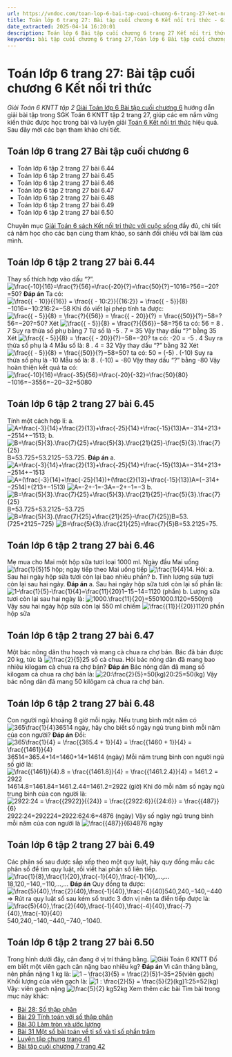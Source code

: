 ```yaml
---
url: https://vndoc.com/toan-lop-6-bai-tap-cuoi-chuong-6-trang-27-ket-noi-tri-thuc-244444
title: Toán lớp 6 trang 27: Bài tập cuối chương 6 Kết nối tri thức - Giải Toán 6 KNTT tập 2 - VnDoc.com
date_extracted: 2025-04-14 16:20:01
description: Toán lớp 6 Bài tập cuối chương 6 trang 27 Kết nối tri thức gồm lời giải chi tiết cho từng bài tập cho các em học sinh tham khảo luyện Giải Toán 6 sách KNTT với cuộc sống tập 2.
keywords: bài tập cuối chương 6 trang 27,Toán lớp 6 Bài tập cuối chương 6 trang 27,Toán lớp 6 Bài tập cuối chương 6 trang 27 Kết nối tri thức,Toán lớp 6 trang 27 tập 2 kết nối tri thức,Giải Toán 6 kết nối tri thức trang 27 tập 2,toán lớp 6 kết nối tri thức trang 27,toán 6,toán lớp 6,giải toán lớp 6,giải toán 6,toán lớp 6 kết nối tri thức,toán 6 kết nối tri thức,giải toán 6 tập 2 kết nối tri thức,giải toán 6 trang 27 Kết nối tri thức,Toán lớp 6 trang 27 Bài tập cuối chương 6
---
```


# Toán lớp 6 trang 27: Bài tập cuối chương 6 Kết nối tri thức
 _Giải Toán 6 KNTT tập 2_
[Giải Toán lớp 6 Bài tập cuối chương 6](<https://vndoc.com/toan-lop-6-bai-tap-cuoi-chuong-6-trang-27-ket-noi-tri-thuc-244444>) hướng dẫn giải bài tập trong SGK Toán 6 KNTT tập 2 trang 27, giúp các em nắm vững kiến thức được học trong bài và luyện giải [Toán 6 Kết nối tri thức](<https://vndoc.com/toan-6-ket-noi-tri-thuc>) hiệu quả. Sau đây mời các bạn tham khảo chi tiết.
## **Toán lớp 6 trang 27 Bài tập cuối chương 6**
  * Toán lớp 6 tập 2 trang 27 bài 6.44
  * Toán lớp 6 tập 2 trang 27 bài 6.45
  * Toán lớp 6 tập 2 trang 27 bài 6.46
  * Toán lớp 6 tập 2 trang 27 bài 6.47
  * Toán lớp 6 tập 2 trang 27 bài 6.48
  * Toán lớp 6 tập 2 trang 27 bài 6.49
  * Toán lớp 6 tập 2 trang 27 bài 6.50

Chuyên mục [Giải Toán 6 sách Kết nối tri thức với cuộc sống ](<https://vndoc.com/mon-toan-lop6>)đầy đủ, chi tiết cả năm học cho các bạn cùng tham khảo, so sánh đối chiếu với bài làm của mình.
## Toán lớp 6 tập 2 trang 27 bài 6.44
Thay số thích hợp vào dấu “?”.
![\\frac{-10}{16}=\\frac{?}{56}=\\frac{-20}{?}=\\frac{50}{?}](https://i.vdoc.vn/data/image/blank.png)−1016=?56=−20?=50?
**Đáp án**
Ta có: ![\\frac{{ - 10}}{{16}} = \\frac{{ - 10:2}}{{16:2}} = \\frac{{ - 5}}{8}](https://i.vdoc.vn/data/image/blank.png)−1016=−10:216:2=−58
Khi đó viết lại phép tính ta được:
![\\frac{{ - 5}}{8} = \\frac{?}{{56}} = \\frac{{ - 20}}{?} = \\frac{{50}}{?}](https://i.vdoc.vn/data/image/blank.png)−58=?56=−20?=50?
Xét ![\\frac{{ - 5}}{8} = \\frac{?}{{56}}](https://i.vdoc.vn/data/image/blank.png)−58=?56 ta có:
56 = 8 . 7
Suy ra thừa số phụ bằng 7
Tử số là -5 . 7 = 35
Vậy thay dấu “?” bằng 35
Xét ![\\frac{{ - 5}}{8} = \\frac{{ - 20}}{?}](https://i.vdoc.vn/data/image/blank.png)−58=−20? ta có:
-20 = -5 . 4
Suy ra thừa số phụ là 4
Mẫu số là: 8 . 4 = 32
Vậy thay dấu “?” bằng 32
Xét ![\\frac{{ - 5}}{8} = \\frac{{50}}{?}](https://i.vdoc.vn/data/image/blank.png)−58=50? ta có: 50 = \(-5\) . \(-10\)
Suy ra thừa số phụ là -10
Mẫu số là: 8 . \(-10\) = -80
Vậy thay dấu “?” bằng -80
Vậy hoàn thiện kết quả ta có:
![\\frac{-10}{16}=\\frac{-35}{56}=\\frac{-20}{-32}=\\frac{50}{80}](https://i.vdoc.vn/data/image/blank.png)−1016=−3556=−20−32=5080
## Toán lớp 6 tập 2 trang 27 bài 6.45
Tính một cách hợp lí:
a. ![A=\\frac{-3}{14}+\\frac{2}{13}+\\frac{-25}{14}+\\frac{-15}{13}](https://i.vdoc.vn/data/image/blank.png)A=−314+213+−2514+−1513;
b. ![B=\\frac{5}{3}.\\frac{7}{25}+\\frac{5}{3}.\\frac{21}{25}-\\frac{5}{3}.\\frac{7}{25}](https://i.vdoc.vn/data/image/blank.png)B=53.725+53.2125−53.725.
**Đáp án**
a. ![A=\\frac{-3}{14}+\\frac{2}{13}+\\frac{-25}{14}+\\frac{-15}{13}](https://i.vdoc.vn/data/image/blank.png)A=−314+213+−2514+−1513
![A=\(\\frac{-3}{14}+\\frac{-25}{14}\)+\(\\frac{2}{13}+\\frac{-15}{13}\)](https://i.vdoc.vn/data/image/blank.png)A=\(−314+−2514\)+\(213+−1513\)
![A=-2+-1=-3](https://i.vdoc.vn/data/image/blank.png)A=−2+−1=−3
b. ![B=\\frac{5}{3}.\\frac{7}{25}+\\frac{5}{3}.\\frac{21}{25}-\\frac{5}{3}.\\frac{7}{25}](https://i.vdoc.vn/data/image/blank.png)B=53.725+53.2125−53.725
![B=\\frac{5}{3}.\(\\frac{7}{25}+\\frac{21}{25}-\\frac{7}{25}\)](https://i.vdoc.vn/data/image/blank.png)B=53.\(725+2125−725\)
![B=\\frac{5}{3}.\\frac{21}{25}=\\frac{7}{5}](https://i.vdoc.vn/data/image/blank.png)B=53.2125=75.
## Toán lớp 6 tập 2 trang 27 bài 6.46
Mẹ mua cho Mai một hộp sữa tươi loại 1000 ml. Ngày đầu Mai uống ![\\frac{1}{5}](https://i.vdoc.vn/data/image/blank.png)15 hộp; ngày tiếp theo Mai uống tiếp ![\\frac{1}{4}](https://i.vdoc.vn/data/image/blank.png)14. Hỏi:
a. Sau hai ngày hộp sữa tươi còn lại bao nhiêu phần?
b. Tính lượng sữa tươi còn lại sau hai ngày.
**Đáp án**
a. Sau hai ngày hộp sữa tươi còn lại số phần là: ![1-\\frac{1}{5}-\\frac{1}{4}=\\frac{11}{20}](https://i.vdoc.vn/data/image/blank.png)1−15−14=1120 \(phần\)
b. Lượng sữa tươi còn lại sau hai ngày là: ![1000.\\frac{11}{20}=550](https://i.vdoc.vn/data/image/blank.png)1000.1120=550\(ml\)
Vậy sau hai ngày hộp sữa còn lại 550 ml chiếm ![\\frac{{11}}{{20}}](https://i.vdoc.vn/data/image/blank.png)1120 phần hộp sữa
## Toán lớp 6 tập 2 trang 27 bài 6.47
Một bác nông dân thu hoạch và mang cà chua ra chợ bán. Bác đã bán được 20 kg, tức là ![\\frac{2}{5}](https://i.vdoc.vn/data/image/blank.png)25 số cà chua. Hỏi bác nông dân đã mang bao nhiêu kilogam cà chua ra chợ bán?
**Đáp án**
Bác nông dân đã mang số kilogam cà chua ra chợ bán là:
![20:\\frac{2}{5}=50\(kg\)](https://i.vdoc.vn/data/image/blank.png)20:25=50\(kg\)
Vậy bác nông dân đã mang 50 kilôgam cà chua ra chợ bán.
## Toán lớp 6 tập 2 trang 27 bài 6.48
Con người ngủ khoảng 8 giờ mỗi ngày. Nếu trung bình một năm có ![365\\frac{1}{4}](https://i.vdoc.vn/data/image/blank.png)36514 ngày, hãy cho biết số ngày ngủ trung bình mỗi năm của con người?
**Đáp án**
Đổi: ![365\\frac{1}{4} = \\frac{{365.4 + 1}}{4} = \\frac{{1460 + 1}}{4} = \\frac{{1461}}{4}](https://i.vdoc.vn/data/image/blank.png)36514=365.4+14=1460+14=14614 \(ngày\)
Mỗi năm trung bình con người ngủ số giờ là:
![\\frac{{1461}}{4}.8 = \\frac{{1461.8}}{4} = \\frac{{1461.2.4}}{4} = 1461.2 = 2922](https://i.vdoc.vn/data/image/blank.png)14614.8=1461.84=1461.2.44=1461.2=2922 \(giờ\)
Khi đó mỗi năm số ngày ngủ trung bình của con người là:
![2922:24 = \\frac{{2922}}{{24}} = \\frac{{2922:6}}{{24:6}} = \\frac{{487}}{6}](https://i.vdoc.vn/data/image/blank.png)2922:24=292224=2922:624:6=4876 \(ngày\)
Vậy số ngày ngủ trung bình mỗi năm của con người là ![\\frac{{487}}{6}](https://i.vdoc.vn/data/image/blank.png)4876 ngày
## Toán lớp 6 tập 2 trang 27 bài 6.49
Các phân số sau được sắp xếp theo một quy luật, hãy quy đồng mẫu các phân số để tìm quy luật, rồi viết hai phân số liên tiếp.
![\\frac{1}{8},\\frac{1}{20},\\frac{-1}{40},\\frac{-1}{10},…,…](https://i.vdoc.vn/data/image/blank.png)18,120,−140,−110,…,…
**Đáp án**
Quy đồng ta được: ![\\frac{5}{40},\\frac{2}{40},\\frac{-1}{40},\\frac{-4}{40}](https://i.vdoc.vn/data/image/blank.png)540,240,−140,−440
=> Rút ra quy luật số sau kém số trước 3 đơn vị nên ta điền tiếp được là:
![\\frac{5}{40},\\frac{2}{40},\\frac{-1}{40},\\frac{-4}{40},\\frac{-7}{40},\\frac{-10}{40}](https://i.vdoc.vn/data/image/blank.png)540,240,−140,−440,−740,−1040.
## Toán lớp 6 tập 2 trang 27 bài 6.50
Trong hình dưới đây, cân đang ở vị trí thăng bằng.
![Giải Toán 6 KNTT ](https://i.vdoc.vn/data/image/2021/09/28/Bai-tap-cuoi-chuong-6-ket-noi-tri-thuc.jpg)
Đố em biết một viên gạch cân nặng bao nhiêu kg?
**Đáp án**
Vì cân thăng bằng, nên phần nặng 1 kg là:
![1 – \\frac{3}{5} = \\frac{2}{5}](https://i.vdoc.vn/data/image/blank.png)1–35=25\(viên gạch\)
Khối lượng của viên gạch là:
![1 : \\frac{2}{5} = \\frac{5}{2}\(kg\)](https://i.vdoc.vn/data/image/blank.png)1:25=52\(kg\)
Vậy: viên gạch nặng ![\\frac{5}{2} kg](https://i.vdoc.vn/data/image/blank.png)52kg
Xem thêm các bài Tìm bài trong mục này khác:
  * [Bài 28: Số thập phân](</toan-lop-6-bai-28-so-thap-phan-ket-noi-tri-thuc-244447>)
  * [Bài 29 Tính toán với số thập phân ](</toan-lop-6-bai-29-tinh-toan-voi-so-thap-phan-244692>)
  * [Bài 30 Làm tròn và ước lượng ](</toan-lop-6-bai-30-lam-tron-va-uoc-luong-ket-noi-tri-thuc-244696>)
  * [Bài 31 Một số bài toán về tỉ số và tỉ số phần trăm ](</toan-lop-6-bai-31-mot-so-bai-toan-ve-ti-so-va-ti-so-phan-tram-244702>)
  * [Luyện tập chung trang 41 ](</toan-lop-6-luyen-tap-chung-trang-41-ket-noi-tri-thuc-244705>)
  * [Bài tập cuối chương 7 trang 42 ](</toan-lop-6-bai-tap-cuoi-chuong-7-trang-42-ket-noi-tri-thuc-244707>)

